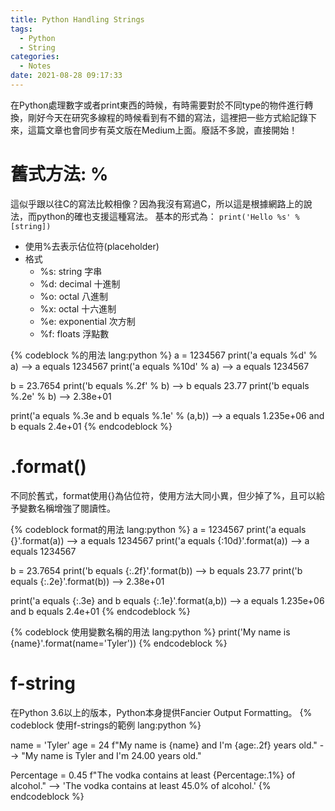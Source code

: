 ```yaml
---
title: Python Handling Strings
tags:
  - Python
  - String
categories:
  - Notes
date: 2021-08-28 09:17:33
---
```



在Python處理數字或者print東西的時候，有時需要對於不同type的物件進行轉換，剛好今天在研究多線程的時候看到有不錯的寫法，這裡把一些方式給記錄下來，這篇文章也會同步有英文版在Medium上面。廢話不多說，直接開始！

# 舊式方法: %

這似乎跟以往C的寫法比較相像？因為我沒有寫過C，所以這是根據網路上的說法，而python的確也支援這種寫法。
基本的形式為： `print('Hello %s' % [string])`
- 使用%去表示佔位符(placeholder)
- 格式
  - %s: string 字串
  - %d: decimal 十進制
  - %o: octal 八進制
  - %x: octal 十六進制
  - %e: exponential 次方制
  - %f: floats 浮點數

<!--more-->

{% codeblock %的用法 lang:python %}
a = 1234567
print('a equals %d' % a)
--> a equals 1234567
print('a equals %10d' % a)
--> a equals    1234567

b = 23.7654
print('b equals %.2f' % b)
--> b equals 23.77
print('b equals %.2e' % b)
--> 2.38e+01

print('a equals %.3e and b equals %.1e' % (a,b))
--> a equals 1.235e+06 and b equals 2.4e+01
{% endcodeblock %}

# .format()

不同於舊式，format使用{}為佔位符，使用方法大同小異，但少掉了%，且可以給予變數名稱增強了閱讀性。

{% codeblock format的用法 lang:python %}
a = 1234567
print('a equals {}'.format(a))
--> a equals 1234567
print('a equals {:10d}'.format(a))
--> a equals    1234567

b = 23.7654
print('b equals {:.2f}'.format(b))
--> b equals 23.77
print('b equals {:.2e}'.format(b))
--> 2.38e+01

print('a equals {:.3e} and b equals {:.1e}'.format(a,b))
--> a equals 1.235e+06 and b equals 2.4e+01
{% endcodeblock %}

{% codeblock 使用變數名稱的用法 lang:python %}
print('My name is {name}'.format(name='Tyler'))
{% endcodeblock %}

# f-string

在Python 3.6以上的版本，Python本身提供Fancier Output Formatting。
{% codeblock 使用f-strings的範例 lang:python %}

name = 'Tyler'
age = 24
f"My name is {name} and I'm {age:.2f} years old."
--> "My name is Tyler and I'm 24.00 years old."

Percentage = 0.45
f"The vodka contains at least {Percentage:.1%} of alcohol." 
--> 'The vodka contains at least 45.0% of alcohol.'
{% endcodeblock %}






